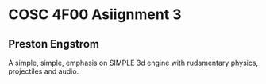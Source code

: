 COSC 4F00 Asiignment 3
======================

Preston Engstrom
----------------

A simple, simple, emphasis on SIMPLE 3d engine with rudamentary physics, projectiles and audio.